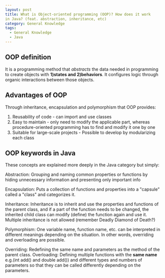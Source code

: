 ```yaml
---
layout: post
title: What is Object-oriented programming (OOP)? How does it work
in Java? (feat. abstraction, inheritance, etc)
category: General Knowledge
tags:
  - General Knowledge
  - Java
---
```

## OOP definition
It is a programming method that *abstracts* the data needed in 
programming to create objects with **1)states and 2)behaviors**. 
It configures logic through organic interactions between those 
objects.

## Advantages of OOP
Through inheritance, encapsulation and polymorphism that OOP provides:
1) Reusability of code - can import and use classes
2) Easy to maintain - only need to modify the applicable part, whereas procedure-oriented 
programming has to find and modify it one by one
3) Suitable for large-scale projects - Possible to develop by modularizing 
each class

## OOP keywords in Java
These concepts are explained more deeply in the Java category
but simply:

Abstraction: Grouping and naming common properties or functions by
hiding unnecessary information and presenting only important info

Encapsulation: Puts a collection of functions and properties into 
a "capsule" called a "class" and categorizes it.

Inheritance: Inheritance is to inherit and use the properties and
functions of the parent class, and if a part of the function needs 
to be changed, the inherited child class can modify (define) the 
function again and use it. Multiple inheritance is not allowed
(remember Deadly Diamond of Death?)

Polymorphism: One variable name, function name, etc. can be 
interpreted in different meanings depending on the situation. In 
other words, overriding and overloading are possible.

Overriding: Redefining the same name and parameters as the method 
of the parent class.
Overloading: Defining multiple functions with the **same name** 
e.g.(int add() and double add()) and different types and numbers 
of parameters so that they can be called differently depending 
on the parameters.


